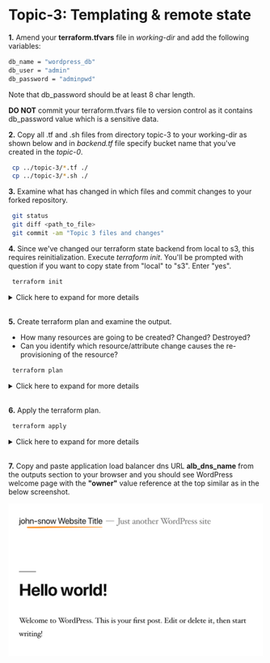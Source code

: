 # Topic-3: Templating & remote state

**1.** Amend your **terraform.tfvars** file in *working-dir* and add the following variables:

```bash
db_name = "wordpress_db"
db_user = "admin"
db_password = "adminpwd"
```

Note that db_password should be at least 8 char length. 


**DO NOT** commit your terraform.tfvars file to version control as it contains db_password value which is a sensitive data.

**2.** Copy all .tf and .sh files from directory topic-3 to your working-dir as shown below and in *backend.tf* file specify bucket name
that you've created in the *topic-0*.

```bash
 cp ../topic-3/*.tf ./
 cp ../topic-3/*.sh ./
```

**3.** Examine what has changed in which files and commit changes to your forked repository.

```bash
 git status
 git diff <path_to_file>
 git commit -am "Topic 3 files and changes"
```

**4.** Since we've changed our terraform state backend from local to s3, this requires reinitialization. Execute *terraform init*. 
You'll be prompted with question if you want to copy state from "local" to "s3". Enter "yes". 

```bash
 terraform init
```

<details><summary>Click here to expand for more details</summary>
<p>

```
 $ terraform init

Initializing the backend...
Do you want to copy existing state to the new backend?
  Pre-existing state was found while migrating the previous "local" backend to the
  newly configured "s3" backend. An existing non-empty state already exists in
  the new backend. The two states have been saved to temporary files that will be
  removed after responding to this query.
  
  Previous (type "local"): /var/folders/pf/3rmfygm55m54skdnln5hpvq00000gn/T/terraform734438438/1-local.tfstate
  New      (type "s3"): /var/folders/pf/3rmfygm55m54skdnln5hpvq00000gn/T/terraform734438438/2-s3.tfstate
  
  Do you want to overwrite the state in the new backend with the previous state?
  Enter "yes" to copy and "no" to start with the existing state in the newly
  configured "s3" backend.

  Enter a value: yes


Successfully configured the backend "s3"! Terraform will automatically
use this backend unless the backend configuration changes.

Initializing provider plugins...

The following providers do not have any version constraints in configuration,
so the latest version was installed.

To prevent automatic upgrades to new major versions that may contain breaking
changes, it is recommended to add version = "..." constraints to the
corresponding provider blocks in configuration, with the constraint strings
suggested below.

* provider.aws: version = "~> 1.54"
* provider.template: version = "~> 1.0"

Terraform has been successfully initialized!

You may now begin working with Terraform. Try running "terraform plan" to see
any changes that are required for your infrastructure. All Terraform commands
should now work.

If you ever set or change modules or backend configuration for Terraform,
rerun this command to reinitialize your working directory. If you forget, other
commands will detect it and remind you to do so if necessary.
```
</p>
</details>
</br>

**5.** Create terraform plan and examine the output. 

 - How many resources are going to be created? Changed? Destroyed? 
 - Can you identify which resource/attribute change causes the re-provisioning of the resource? 
 
```bash
 terraform plan
```

<details><summary>Click here to expand for more details</summary>
<p>

```hcl-terraform
terraform plan
 
 ...
  [ Some output removed ]
 ...
 
  ipv6_cidr_block_association_id:                                                           <computed>
       map_public_ip_on_launch:                                                                  "false"
       owner_id:                                                                                 <computed>
       tags.%:                                                                                   "1"
       tags.Name:                                                                                "private-db-john-snow-default-1"
       vpc_id:                                                                                   "vpc-0379a7d432dcd362e"
 
 
 Plan: 9 to add, 0 to change, 3 to destroy.
 
 ------------------------------------------------------------------------
 
 Note: You didn't specify an "-out" parameter to save this plan, so Terraform
 can't guarantee that exactly these actions will be performed if
 "terraform apply" is subsequently run.

```
</p>
</details>
</br>

**6.** Apply the terraform plan.

```bash
 terraform apply
```

<details><summary>Click here to expand for more details</summary>
<p>

```hcl-terraform
Do you want to perform these actions?
  Terraform will perform the actions described above.
  Only 'yes' will be accepted to approve.

  Enter a value: yes

aws_launch_configuration.as_conf: Destroying... (ID: arya-stark-lc-default)
aws_security_group.rds: Creating...
  arn:                    "" => "<computed>"

 ...
  [ Some output removed ]
 ...
 
aws_launch_configuration.as_conf.deposed: Destroying... (ID: john-snow-lc-default)
aws_launch_configuration.as_conf.deposed: Destruction complete after 0s

Apply complete! Resources: 9 added, 0 changed, 3 destroyed.

Outputs:

alb_dns_name = arya-stark-alb-default-1946164951.eu-central-1.elb.amazonaws.com
alb_id = arn:aws:elasticloadbalancing:eu-central-1:437278685207:loadbalancer/app/arya-stark-alb-default/6c3fee0674b25616
db_endpoint = arya-stark-default.cbxsw293mz36.eu-central-1.rds.amazonaws.com
db_port = 3306
vpc_id = vpc-0dc49a0686a231015

```
</p>
</details>
</br>

**7.** Copy and paste application load balancer dns URL **alb_dns_name** from the outputs section to your browser and you should 
see WordPress welcome page with the **"owner"** value reference at the top similar as in the below screenshot.

![WordPressHomepage](https://github.com/AmazingStuffPro/iac-workshop/blob/master/_docs/wp_homepage.png?raw=true)